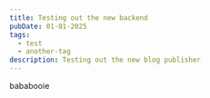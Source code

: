 ```yaml
---
title: Testing out the new backend
pubDate: 01-01-2025
tags:
  - test
  - another-tag
description: Testing out the new blog publisher
---
```

bababooie
